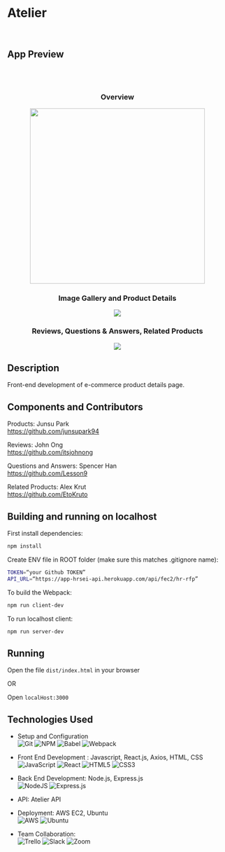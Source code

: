 # Atelier

![]()
![]()
![]()
## App Preview
<br />
<div align="center"><br />
  <h3 align="center">Overview</h3>
  <img width=400 src="https://media.giphy.com/media/Iyj5TrEpJGo0rIJmGI/giphy.gif"/><br />
  
  <h3 align="center">Image Gallery and Product Details</h3>
  <img src="https://media.giphy.com/media/e0ZD4T800cDXLhpkNA/giphy.gif"/><br />
  
  <h3 align="center">Reviews, Questions & Answers, Related Products</h3>
  <img src="https://media.giphy.com/media/an9pK8iG46eMUEwc2r/giphy.gif"/><br />
</div>
  
## Description

Front-end development of e-commerce product details page.

## Components and Contributors

Products: Junsu Park  
https://github.com/junsupark94  

Reviews: John Ong  
https://github.com/itsjohnong  

Questions and Answers: Spencer Han  
https://github.com/Lesson9  

Related Products: Alex Krut  
https://github.com/EtoKruto

## Building and running on localhost

First install dependencies:

```sh
npm install
```
Create ENV file in ROOT folder (make sure this matches .gitignore name):
```sh
TOKEN=“your Github TOKEN”
API_URL=“https://app-hrsei-api.herokuapp.com/api/fec2/hr-rfp”
```

To build the Webpack:

```sh
npm run client-dev
```
To run localhost client:

```sh
npm run server-dev
```

## Running

Open the file `dist/index.html` in your browser

OR

Open `localHost:3000`

## Technologies Used
- Setup and Configuration \
![Git](https://img.shields.io/badge/git-%23F05033.svg?style=for-the-badge&logo=git&logoColor=white)
![NPM](https://img.shields.io/badge/NPM-%23000000.svg?style=for-the-badge&logo=npm&logoColor=white)
![Babel](https://img.shields.io/badge/Babel-F9DC3e?style=for-the-badge&logo=babel&logoColor=black)
![Webpack](https://img.shields.io/badge/webpack-%238DD6F9.svg?style=for-the-badge&logo=webpack&logoColor=black)

- Front End Development : Javascript, React.js, Axios, HTML, CSS \
![JavaScript](https://img.shields.io/badge/javascript-%23323330.svg?style=for-the-badge&logo=javascript&logoColor=%23F7DF1E)
![React](https://img.shields.io/badge/react-%2320232a.svg?style=for-the-badge&logo=react&logoColor=%2361DAFB)
![HTML5](https://img.shields.io/badge/html5-%23E34F26.svg?style=for-the-badge&logo=html5&logoColor=white)
![CSS3](https://img.shields.io/badge/css3-%231572B6.svg?style=for-the-badge&logo=css3&logoColor=white)

- Back End Development: Node.js, Express.js \
![NodeJS](https://img.shields.io/badge/node.js-6DA55F?style=for-the-badge&logo=node.js&logoColor=white)
![Express.js](https://img.shields.io/badge/express.js-%23404d59.svg?style=for-the-badge&logo=express&logoColor=%2361DAFB)

- API: Atelier API  

- Deployment: AWS EC2, Ubuntu \
![AWS](https://img.shields.io/badge/AWS-%23FF9900.svg?style=for-the-badge&logo=amazon-aws&logoColor=white)
![Ubuntu](https://img.shields.io/badge/Ubuntu-E95420?style=for-the-badge&logo=ubuntu&logoColor=white)

- Team Collaboration: \
![Trello](https://img.shields.io/badge/Trello-%23026AA7.svg?style=for-the-badge&logo=Trello&logoColor=white)
![Slack](https://img.shields.io/badge/Slack-4A154B?style=for-the-badge&logo=slack&logoColor=white)
![Zoom](https://img.shields.io/badge/Zoom-2D8CFF?style=for-the-badge&logo=zoom&logoColor=white)
